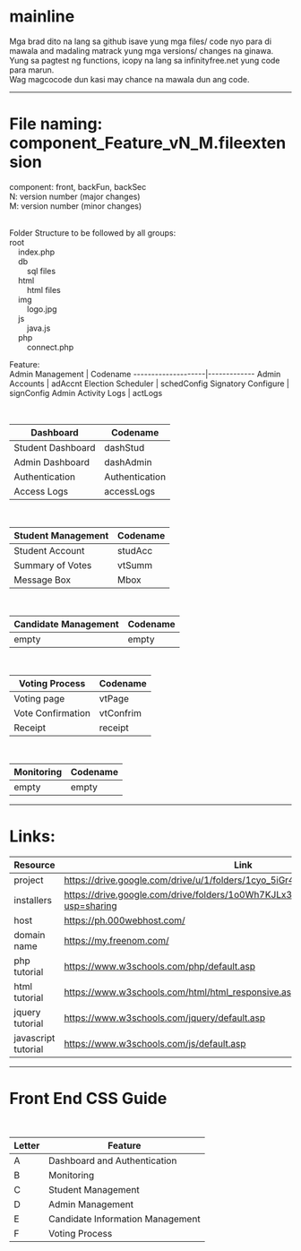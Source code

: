 # mainline
Mga brad dito na lang sa github isave yung mga files/ code nyo para di mawala and madaling matrack yung mga versions/ changes na ginawa.  
Yung sa pagtest ng functions, icopy na lang sa infinityfree.net yung code para marun.  
Wag magcocode dun kasi may chance na mawala dun ang code.  

-----------------------------------------------------------

# File naming: component_Feature_vN_M.fileextension  
component: front, backFun, backSec <br>
N: version number (major changes)  <br>
M: version number (minor changes)  <br><br>

Folder Structure to be followed by all groups:  
root  
&nbsp;&nbsp;&nbsp;&nbsp;index.php  
&nbsp;&nbsp;&nbsp;&nbsp;db  
&nbsp;&nbsp;&nbsp;&nbsp;&nbsp;&nbsp;&nbsp;&nbsp;sql files  
&nbsp;&nbsp;&nbsp;&nbsp;html  
&nbsp;&nbsp;&nbsp;&nbsp;&nbsp;&nbsp;&nbsp;&nbsp;html files  
&nbsp;&nbsp;&nbsp;&nbsp;img  
&nbsp;&nbsp;&nbsp;&nbsp;&nbsp;&nbsp;&nbsp;&nbsp;logo.jpg  
&nbsp;&nbsp;&nbsp;&nbsp;js  
&nbsp;&nbsp;&nbsp;&nbsp;&nbsp;&nbsp;&nbsp;&nbsp;java.js  
&nbsp;&nbsp;&nbsp;&nbsp;php  
&nbsp;&nbsp;&nbsp;&nbsp;&nbsp;&nbsp;&nbsp;&nbsp;connect.php  


Feature: <br>
Admin Management    | Codename
--------------------|-------------
Admin Accounts      | adAccnt
Election Scheduler  | schedConfig
Signatory Configure | signConfig 
Admin Activity Logs | actLogs 

<br>

Dashboard          | Codename
-------------------|-----------
Student Dashboard  | dashStud 
Admin Dashboard    | dashAdmin 
Authentication     | Authentication
Access Logs        | accessLogs

<br>

Student Management | Codename
-------------------|-----------
Student Account    | studAcc
Summary of Votes   | vtSumm
Message Box        | Mbox

<br>

Candidate Management | Codename
-------------------|-----------
empty    | empty

<br>

Voting Process     | Codename
-------------------|-----------
Voting page   | vtPage
Vote Confirmation | vtConfrim
Receipt | receipt

<br>

Monitoring         | Codename
-------------------|-----------
empty    | empty


-----------------------------------------------------------

# Links:  
Resource | Link
--------|-----------
project | https://drive.google.com/drive/u/1/folders/1cyo_5iGr4_6_7nx1SnbXZE1aHy8X6GDE  
installers | https://drive.google.com/drive/folders/1o0Wh7KJLx3E9oH4lJK4vzAeeIntqc5dr?usp=sharing  
host | https://ph.000webhost.com/  
domain name | https://my.freenom.com/  
php tutorial | https://www.w3schools.com/php/default.asp
html tutorial | https://www.w3schools.com/html/html_responsive.asp
jquery tutorial | https://www.w3schools.com/jquery/default.asp
javascript tutorial | https://www.w3schools.com/js/default.asp
-----------------------------------------------------------

# Front End CSS Guide 
<br>

Letter  | Feature
--------|-----------
A       | Dashboard and Authentication
B       | Monitoring
C       | Student Management
D       | Admin Management
E       | Candidate Information Management
F       | Voting Process
